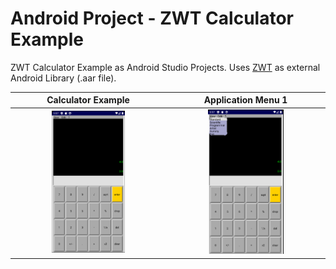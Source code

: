 # Android Project - ZWT Calculator Example

ZWT Calculator Example as Android Studio Projects.
Uses [ZWT](https://github.com/zwt-sdk/zwt) as external Android Library (.aar file).

<!--- Calculator Example             |  Application Menu 1
:-------------------------:|:-------------------------:
![](https://raw.githubusercontent.com/zwt-lib/zwt-android-calculator/master/images/base.png)  |  ![](https://raw.githubusercontent.com/zwt-lib/zwt-android-calculator/master/images/menu1.png) --->

Calculator Example             |  Application Menu 1
:-------------------------:|:-------------------------:
<img src="https://raw.githubusercontent.com/zwt-lib/zwt-android-calculator/master/images/base.png" width="50%">  |  <img src="https://raw.githubusercontent.com/zwt-lib/zwt-android-calculator/master/images/menu1.png" width="50%">
